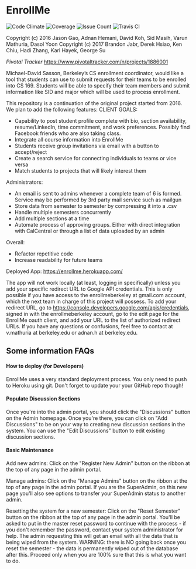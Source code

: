 # EnrollMe
![Code Climate](https://codeclimate.com/github/DerekHs/enrollme/badges/gpa.svg?)
![Coverage](https://codeclimate.com/github/DerekHs/enrollme/badges/coverage.svg?)
![Issue Count](https://codeclimate.com/github/DerekHs/enrollme/badges/issue_count.svg?)
![Travis CI](https://travis-ci.org/DerekHs/enrollme.svg?branch=master)




Copyright (c) 2016 Jason Gao, Adnan Hemani, David Koh, Sid Masih, Varun Mathuria, Dasol Yoon
Copyright (c) 2017 Brandon Jabr, Derek Hsiao, Ken Chiu, Hadi Zhang, Karl Hayek, George Su

*Pivotal Tracker* https://www.pivotaltracker.com/n/projects/1886001

Michael-David Sasson, Berkeley’s CS enrollment coordinator, would like a tool that students can use to submit requests for their teams to be enrolled into CS 169. Students will be able to specify their team members and submit information like SID and major which will be used to process enrollment.

This repository is a continuation of the original project started from 2016. We plan to add the following features:
CLIENT GOALS:

- Capability to post student profile complete with bio, section availability, resume/LinkedIn, time commitment, and work preferences. Possibly find Facebook friends who are also taking class.
- Integrate all course information into EnrollMe
- Students receive group invitations via email with a button to accept/reject
- Create a search service for connecting individuals to teams or vice versa
- Match students to projects that will likely interest them

Administrators:
- An email is sent to admins whenever a complete team of 6 is formed. Service may be performed by 3rd party mail service such as mailgun
- Store data from semester to semester by compressing it into a .csv
- Handle multiple semesters concurrently 
- Add multiple sections at a time
- Automate process of approving groups. Either with direct integration with CalCentral or through a list of data uploaded by an admin

Overall:
- Refactor repetitive code
- Increase readability for future teams

Deployed App: https://enrollme.herokuapp.com/

The app will not work locally (at least, logging in specifically) unless you add your specific redirect URL to Google API credentials. This is only possible if you have access to the enrollmeberkeley at gmail.com account, which the next team in charge of this project will possess. To add your redirect URL, go to https://console.developers.google.com/apis/credentials, signed in with the enrollmeberkeley account, go to the edit page for the EnrollMe oauth client, and add your URL to the list of authorized redirect URLs. If you have any questions or confusions, feel free to contact at v.mathuria at berkeley.edu or adnan.h at berkeley.edu.

## Some information FAQs

#### How to deploy (for Developers)

EnrollMe uses a very standard deployment process. You only need to push to Heroku using git. Don't forget to update your your GitHub repo though!

#### Populate Discussion Sections

Once you're into the admin portal, you should click the "Discussions" button on the Admin homepage. Once you're there, you can click on "Add Discussions" to be on your way to creating new discussion sections in the system. You can use the "Edit Discussions" button to edit existing discussion sections.

#### Basic Maintenance

Add new admins: Click on the "Register New Admin" button on the ribbon at the top of any page in the admin portal.

Manage admins: Click on the "Manage Admins" button on the ribbon at the top of any page in the admin portal. If you are the SuperAdmin, on this new page you'll also see options to transfer your SuperAdmin status to another admin.

Resetting the system for a new semester: Click on the "Reset Semester" button on the ribbon at the top of any page in the admin portal. You'll be asked to put in the master reset password to continue with the process - if you don't remember the password, contact your system administrator for help. The admin requesting this will get an email with all the data that is being wiped from the system. WARNING: there is NO going back once you reset the semester - the data is permanently wiped out of the database after this. Proceed only when you are 100% sure that this is what you want to do.
